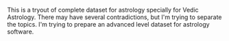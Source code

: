 This is a tryout of complete dataset for astrology specially for Vedic Astrology.
There may have several contradictions, but I'm trying to separate the topics.
I'm trying to prepare an advanced level dataset for astrology software.

